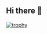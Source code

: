 ## Hi there 👋


[![trophy](https://github-profile-trophy.vercel.app/?username=SaadAlahmad)](https://github.com/ryo-ma/github-profile-trophy)
<!--
**SaadAlahmad/SaadAlahmad** is a ✨ _special_ ✨ repository because its `README.md` (this file) appears on your GitHub profile.

Here are some ideas to get you started:

- 🔭 I’m currently working on ...
- 🌱 I’m currently learning ...
- 👯 I’m looking to collaborate on ...
- 🤔 I’m looking for help with ...
- 💬 Ask me about ...
- 📫 How to reach me: ...
- 😄 Pronouns: ...
- ⚡ Fun fact: ...
-->
